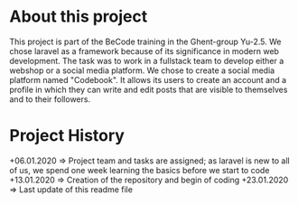 # About this project
This project is part of the BeCode training in the Ghent-group Yu-2.5.
We chose laravel as a framework because of its significance in modern web development.
The task was to work in a fullstack team to develop either a webshop or a social media platform. We chose to create a social media platform named "Codebook". It allows its users to create an account and a profile in which they can write and edit posts that are visible to themselves and to their followers.

# Project History
+06.01.2020 => Project team and tasks are assigned; as laravel is new to all of us, we spend one week learning the basics before we start to code
+13.01.2020 => Creation of the repository and begin of coding
+23.01.2020 => Last update of this readme file
